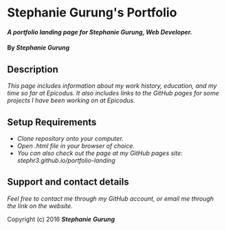 # Stephanie Gurung's Portfolio

#### _A portfolio landing page for Stephanie Gurung, Web Developer._

#### By _**Stephanie Gurung**_

## Description

_This page includes information about my work history, education, and my time so far at Epicodus. It also includes links to the GitHub pages for some projects I have been working on at Epicodus._

## Setup Requirements

* _Clone repository onto your computer._
* _Open .html file in your browser of choice._
* _You can also check out the page at my GitHub pages site: stephr3.github.io/portfolio-landing_

## Support and contact details

_Feel free to contact me through my GitHub account, or email me through the link on the website._

Copyright (c) 2016 **_Stephanie Gurung_**
